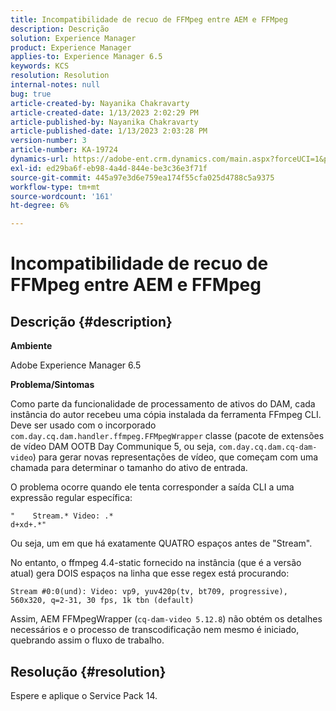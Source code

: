 ```yaml
---
title: Incompatibilidade de recuo de FFMpeg entre AEM e FFMpeg
description: Descrição
solution: Experience Manager
product: Experience Manager
applies-to: Experience Manager 6.5
keywords: KCS
resolution: Resolution
internal-notes: null
bug: true
article-created-by: Nayanika Chakravarty
article-created-date: 1/13/2023 2:02:29 PM
article-published-by: Nayanika Chakravarty
article-published-date: 1/13/2023 2:03:28 PM
version-number: 3
article-number: KA-19724
dynamics-url: https://adobe-ent.crm.dynamics.com/main.aspx?forceUCI=1&pagetype=entityrecord&etn=knowledgearticle&id=b5fe24ea-4a93-ed11-aad1-6045bd006c82
exl-id: ed29ba6f-eb98-4a4d-844e-be3c36e3f71f
source-git-commit: 445a97e3d6e759ea174f55cfa025d4788c5a9375
workflow-type: tm+mt
source-wordcount: '161'
ht-degree: 6%

---
```


# Incompatibilidade de recuo de FFMpeg entre AEM e FFMpeg

## Descrição {#description}


<b>Ambiente</b>

Adobe Experience Manager 6.5

<b>Problema/Sintomas</b>

Como parte da funcionalidade de processamento de ativos do DAM, cada instância do autor recebeu uma cópia instalada da ferramenta FFmpeg CLI. Deve ser usado com o incorporado `com.day.cq.dam.handler.ffmpeg.FFMpegWrapper` classe (pacote de extensões de vídeo DAM OOTB Day Communique 5, ou seja, `com.day.cq.dam.cq-dam-video`) para gerar novas representações de vídeo, que começam com uma chamada para determinar o tamanho do ativo de entrada.

O problema ocorre quando ele tenta corresponder a saída CLI a uma expressão regular específica:


```
"    Stream.* Video: .*
d+xd+.*"
```


Ou seja, um em que há exatamente QUATRO espaços antes de &quot;Stream&quot;.

No entanto, o ffmpeg 4.4-static fornecido na instância (que é a versão atual) gera DOIS espaços na linha que esse regex está procurando:


```
Stream #0:0(und): Video: vp9, yuv420p(tv, bt709, progressive), 560x320, q=2-31, 30 fps, 1k tbn (default)
```


Assim, AEM FFMpegWrapper (`cq-dam-video 5.12.8`) não obtém os detalhes necessários e o processo de transcodificação nem mesmo é iniciado, quebrando assim o fluxo de trabalho.


## Resolução {#resolution}


Espere e aplique o Service Pack 14.
